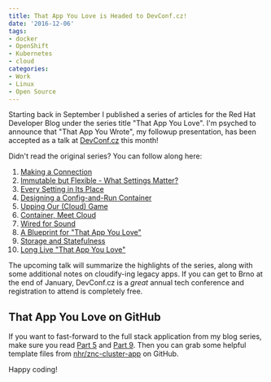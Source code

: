 ```yaml
---
title: That App You Love is Headed to DevConf.cz!
date: '2016-12-06'
tags:
- docker
- OpenShift
- Kubernetes
- cloud
categories:
- Work
- Linux
- Open Source
---
```


Starting back in September I published a series of articles for the Red Hat Developer Blog under the series title "That App You Love". I'm psyched to announce that "That App You Wrote", my followup presentation, has been accepted as a talk at [DevConf.cz](https://devconf.cz) this month!

<!--more-->

Didn't read the original series? You can follow along here:

1. [Making a Connection](http://developerblog.redhat.com/2016/09/27/that-app-you-love-part-1-making-a-connection/)
2. [Immutable but Flexible - What Settings Matter?](https://developers.redhat.com/blog/2016/09/29/that-app-you-love-part-2-immutable-but-flexible-what-settings-matter/)
3. [Every Setting in Its Place](https://developers.redhat.com/blog/2016/10/04/that-app-you-love-part-3-every-setting-in-its-place/)
4. [Designing a Config-and-Run Container](https://developers.redhat.com/blog/2016/10/06/that-app-you-love-part-4-designing-a-config-and-run-container/)
5. [Upping Our (Cloud) Game](https://developers.redhat.com/blog/2016/10/11/that-app-you-love-part-5-upping-our-cloud-game/)
6. [Container, Meet Cloud](https://developers.redhat.com/blog/2016/10/13/that-app-you-love-part-6-container-meet-cloud/)
7. [Wired for Sound](https://developers.redhat.com/blog/2016/10/18/that-app-you-love-part-7-wired-for-sound/)
8. [A Blueprint for "That App You Love"](https://developers.redhat.com/blog/2016/10/20/that-app-you-love-part-8-a-blueprint-for-that-app-you-love/)
9. [Storage and Statefulness](https://developers.redhat.com/blog/2016/10/25/that-app-you-love-part-9-storage-and-statefulness/)
10. [Long Live "That App You Love"](https://developers.redhat.com/blog/2016/10/27/that-app-you-love-part-10-long-live-that-app-you-love/)

The upcoming talk will summarize the highlights of the series, along with some additional notes on cloudify-ing legacy apps. If you can get to Brno at the end of January, DevConf.cz is a _great_ annual tech conference and registration to attend is completely free.

## That App You Love on GitHub
If you want to fast-forward to the full stack application from my blog series, make sure you read [Part 5](https://developers.redhat.com/blog/2016/10/11/that-app-you-love-part-5-upping-our-cloud-game/) and [Part 9](https://developers.redhat.com/blog/2016/10/25/that-app-you-love-part-9-storage-and-statefulness/). Then you can grab some helpful template files from [nhr/znc-cluster-app](https://github.com/nhr/znc-cluster-app) on GitHub.

Happy coding!
